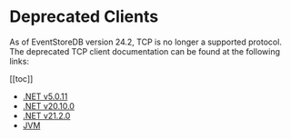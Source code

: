# Deprecated Clients

As of EventStoreDB version 24.2, TCP is no longer a supported protocol. The deprecated TCP client documentation can be found at the following links:

[[toc]]

- [.NET v5.0.11](./dotnet/5.0/)
- [.NET v20.10.0](./dotnet/20.10/)
- [.NET v21.2.0](./dotnet/21.2/)
- [JVM](https://github.com/EventStore/EventStore.JVM)

